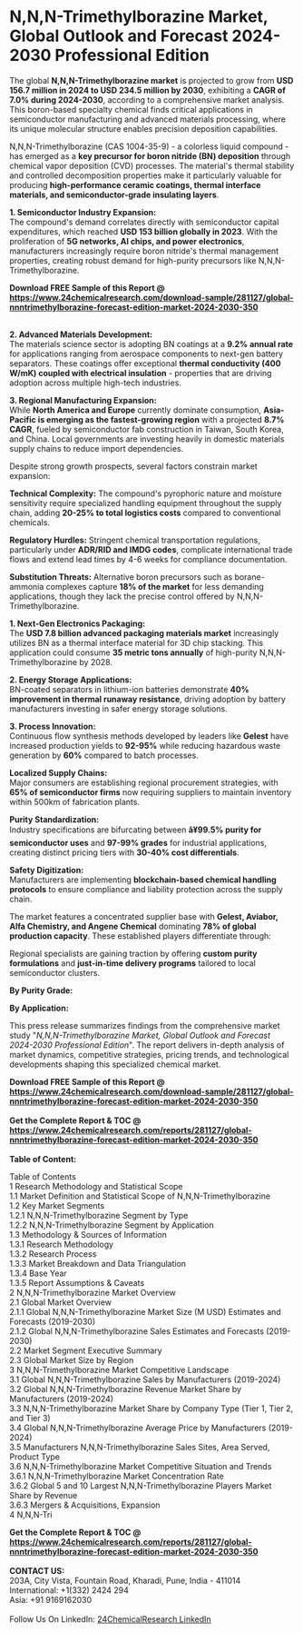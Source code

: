 <h1>N,N,N-Trimethylborazine Market, Global Outlook and Forecast 2024-2030 Professional Edition</h1><p>The global <strong>N,N,N-Trimethylborazine market</strong> is projected to grow from <strong>USD 156.7 million in 2024 to USD 234.5 million by 2030</strong>, exhibiting a <strong>CAGR of 7.0% during 2024-2030</strong>, according to a comprehensive market analysis. This boron-based specialty chemical finds critical applications in semiconductor manufacturing and advanced materials processing, where its unique molecular structure enables precision deposition capabilities.</p><p>N,N,N-Trimethylborazine (CAS 1004-35-9) - a colorless liquid compound - has emerged as a <strong>key precursor for boron nitride (BN) deposition</strong> through chemical vapor deposition (CVD) processes. The material's thermal stability and controlled decomposition properties make it particularly valuable for producing <strong>high-performance ceramic coatings, thermal interface materials, and semiconductor-grade insulating layers</strong>.</p><p><strong>1. Semiconductor Industry Expansion:</strong><br>
The compound's demand correlates directly with semiconductor capital expenditures, which reached <strong>USD 153 billion globally in 2023</strong>. With the proliferation of <strong>5G networks, AI chips, and power electronics</strong>, manufacturers increasingly require boron nitride's thermal management properties, creating robust demand for high-purity precursors like N,N,N-Trimethylborazine.</p><div><b>Download FREE Sample of this Report @ 
            <a href="https://www.24chemicalresearch.com/download-sample/281127/global-nnntrimethylborazine-forecast-edition-market-2024-2030-350">
            https://www.24chemicalresearch.com/download-sample/281127/global-nnntrimethylborazine-forecast-edition-market-2024-2030-350</a></b></div><br><p><strong>2. Advanced Materials Development:</strong><br>
The materials science sector is adopting BN coatings at a <strong>9.2% annual rate</strong> for applications ranging from aerospace components to next-gen battery separators. These coatings offer exceptional <strong>thermal conductivity (400 W/mK) coupled with electrical insulation</strong> - properties that are driving adoption across multiple high-tech industries.</p><p><strong>3. Regional Manufacturing Expansion:</strong><br>
While <strong>North America and Europe</strong> currently dominate consumption, <strong>Asia-Pacific is emerging as the fastest-growing region</strong> with a projected <strong>8.7% CAGR</strong>, fueled by semiconductor fab construction in Taiwan, South Korea, and China. Local governments are investing heavily in domestic materials supply chains to reduce import dependencies.</p><p>Despite strong growth prospects, several factors constrain market expansion:</p><p><strong>Technical Complexity:</strong> The compound's pyrophoric nature and moisture sensitivity require specialized handling equipment throughout the supply chain, adding <strong>20-25% to total logistics costs</strong> compared to conventional chemicals.</p><p><strong>Regulatory Hurdles:</strong> Stringent chemical transportation regulations, particularly under <strong>ADR/RID and IMDG codes</strong>, complicate international trade flows and extend lead times by 4-6 weeks for compliance documentation.</p><p><strong>Substitution Threats:</strong> Alternative boron precursors such as borane-ammonia complexes capture <strong>18% of the market</strong> for less demanding applications, though they lack the precise control offered by N,N,N-Trimethylborazine.</p><p><strong>1. Next-Gen Electronics Packaging:</strong><br>
The <strong>USD 7.8 billion advanced packaging materials market</strong> increasingly utilizes BN as a thermal interface material for 3D chip stacking. This application could consume <strong>35 metric tons annually</strong> of high-purity N,N,N-Trimethylborazine by 2028.</p><p><strong>2. Energy Storage Applications:</strong><br>
BN-coated separators in lithium-ion batteries demonstrate <strong>40% improvement in thermal runaway resistance</strong>, driving adoption by battery manufacturers investing in safer energy storage solutions.</p><p><strong>3. Process Innovation:</strong><br>
Continuous flow synthesis methods developed by leaders like <strong>Gelest</strong> have increased production yields to <strong>92-95%</strong> while reducing hazardous waste generation by <strong>60%</strong> compared to batch processes.</p><p><strong>Localized Supply Chains:</strong><br>
	Major consumers are establishing regional procurement strategies, with <strong>65% of semiconductor firms</strong> now requiring suppliers to maintain inventory within 500km of fabrication plants.</p><p><strong>Purity Standardization:</strong><br>
	Industry specifications are bifurcating between <strong>â¥99.5% purity for semiconductor uses</strong> and <strong>97-99% grades</strong> for industrial applications, creating distinct pricing tiers with <strong>30-40% cost differentials</strong>.</p><p><strong>Safety Digitization:</strong><br>
	Manufacturers are implementing <strong>blockchain-based chemical handling protocols</strong> to ensure compliance and liability protection across the supply chain.</p><p>The market features a concentrated supplier base with <strong>Gelest, Aviabor, Alfa Chemistry, and Angene Chemical</strong> dominating <strong>78% of global production capacity</strong>. These established players differentiate through:</p><p>Regional specialists are gaining traction by offering <strong>custom purity formulations</strong> and <strong>just-in-time delivery programs</strong> tailored to local semiconductor clusters.</p><p><strong>By Purity Grade:</strong></p><p><strong>By Application:</strong></p><p>This press release summarizes findings from the comprehensive market study "<em>N,N,N-Trimethylborazine Market, Global Outlook and Forecast 2024-2030 Professional Edition</em>". The report delivers in-depth analysis of market dynamics, competitive strategies, pricing trends, and technological developments shaping this specialized chemical market.</p><div><b>Download FREE Sample of this Report @ 
            <a href="https://www.24chemicalresearch.com/download-sample/281127/global-nnntrimethylborazine-forecast-edition-market-2024-2030-350">
            https://www.24chemicalresearch.com/download-sample/281127/global-nnntrimethylborazine-forecast-edition-market-2024-2030-350</a></b></div><br><div><b>Get the Complete Report & TOC @ 
            <a href="https://www.24chemicalresearch.com/reports/281127/global-nnntrimethylborazine-forecast-edition-market-2024-2030-350">
            https://www.24chemicalresearch.com/reports/281127/global-nnntrimethylborazine-forecast-edition-market-2024-2030-350</a></b></div><br>
            <b>Table of Content:</b><p>Table of Contents<br />
 1 Research Methodology and Statistical Scope<br />
 1.1 Market Definition and Statistical Scope of N,N,N-Trimethylborazine<br />
 1.2 Key Market Segments<br />
 1.2.1 N,N,N-Trimethylborazine Segment by Type<br />
 1.2.2 N,N,N-Trimethylborazine Segment by Application<br />
 1.3 Methodology & Sources of Information<br />
 1.3.1 Research Methodology<br />
 1.3.2 Research Process<br />
 1.3.3 Market Breakdown and Data Triangulation<br />
 1.3.4 Base Year<br />
 1.3.5 Report Assumptions & Caveats<br />
 2 N,N,N-Trimethylborazine Market Overview<br />
 2.1 Global Market Overview<br />
 2.1.1 Global N,N,N-Trimethylborazine Market Size (M USD) Estimates and Forecasts (2019-2030)<br />
 2.1.2 Global N,N,N-Trimethylborazine Sales Estimates and Forecasts (2019-2030)<br />
 2.2 Market Segment Executive Summary<br />
 2.3 Global Market Size by Region<br />
 3 N,N,N-Trimethylborazine Market Competitive Landscape<br />
 3.1 Global N,N,N-Trimethylborazine Sales by Manufacturers (2019-2024)<br />
 3.2 Global N,N,N-Trimethylborazine Revenue Market Share by Manufacturers (2019-2024)<br />
 3.3 N,N,N-Trimethylborazine Market Share by Company Type (Tier 1, Tier 2, and Tier 3)<br />
 3.4 Global N,N,N-Trimethylborazine Average Price by Manufacturers (2019-2024)<br />
 3.5 Manufacturers N,N,N-Trimethylborazine Sales Sites, Area Served, Product Type<br />
 3.6 N,N,N-Trimethylborazine Market Competitive Situation and Trends<br />
 3.6.1 N,N,N-Trimethylborazine Market Concentration Rate<br />
 3.6.2 Global 5 and 10 Largest N,N,N-Trimethylborazine Players Market Share by Revenue<br />
 3.6.3 Mergers & Acquisitions, Expansion<br />
 4 N,N,N-Tri</p><div><b>Get the Complete Report & TOC @ 
            <a href="https://www.24chemicalresearch.com/reports/281127/global-nnntrimethylborazine-forecast-edition-market-2024-2030-350">
            https://www.24chemicalresearch.com/reports/281127/global-nnntrimethylborazine-forecast-edition-market-2024-2030-350</a></b></div><br><b>CONTACT US:</b><br>
            203A, City Vista, Fountain Road, Kharadi, Pune, India - 411014<br>
            International: +1(332) 2424 294<br>
            Asia: +91 9169162030 <br><br>
            Follow Us On LinkedIn: <a href="https://www.linkedin.com/company/24chemicalresearch/">24ChemicalResearch LinkedIn</a>